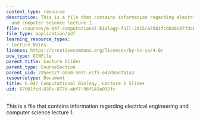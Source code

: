 ```yaml
---
content_type: resource
description: This is a file that contains information regarding electrical engineering
  and computer science lecture 1.
file: /courses/6-047-computational-biology-fall-2015/67001fcd838c877dabf796f143a032fc_MIT6_047F15_Lecture01.pdf
file_type: application/pdf
learning_resource_types:
- Lecture Notes
license: https://creativecommons.org/licenses/by-nc-sa/4.0/
ocw_type: OCWFile
parent_title: Lecture Slides
parent_type: CourseSection
parent_uid: 235ee177-abe0-5071-e1f5-e47d55cfb1a3
resourcetype: Document
title: 6.047 Computational Biology, Lecture 1 Slides
uid: 67001fcd-838c-877d-abf7-96f143a032fc
---
```

This is a file that contains information regarding electrical engineering and computer science lecture 1.